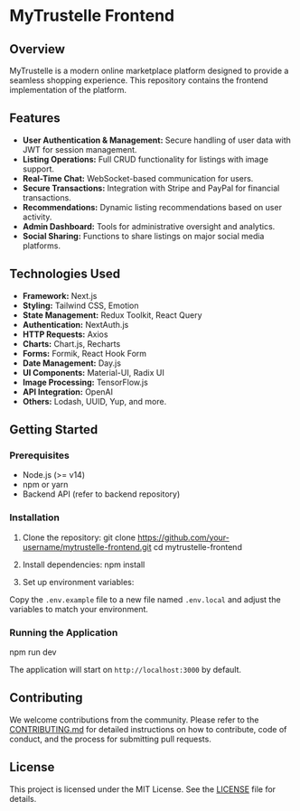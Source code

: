 # MyTrustelle Frontend

## Overview

MyTrustelle is a modern online marketplace platform designed to provide a seamless shopping experience. This repository contains the frontend implementation of the platform.

## Features

- **User Authentication & Management:** Secure handling of user data with JWT for session management.
- **Listing Operations:** Full CRUD functionality for listings with image support.
- **Real-Time Chat:** WebSocket-based communication for users.
- **Secure Transactions:** Integration with Stripe and PayPal for financial transactions.
- **Recommendations:** Dynamic listing recommendations based on user activity.
- **Admin Dashboard:** Tools for administrative oversight and analytics.
- **Social Sharing:** Functions to share listings on major social media platforms.

## Technologies Used

- **Framework:** Next.js
- **Styling:** Tailwind CSS, Emotion
- **State Management:** Redux Toolkit, React Query
- **Authentication:** NextAuth.js
- **HTTP Requests:** Axios
- **Charts:** Chart.js, Recharts
- **Forms:** Formik, React Hook Form
- **Date Management:** Day.js
- **UI Components:** Material-UI, Radix UI
- **Image Processing:** TensorFlow.js
- **API Integration:** OpenAI
- **Others:** Lodash, UUID, Yup, and more.

## Getting Started

### Prerequisites

- Node.js (>= v14)
- npm or yarn
- Backend API (refer to backend repository)

### Installation

1. Clone the repository:
git clone https://github.com/your-username/mytrustelle-frontend.git
cd mytrustelle-frontend

2. Install dependencies: npm install

3. Set up environment variables:

Copy the `.env.example` file to a new file named `.env.local` and adjust the variables to match your environment.

### Running the Application

npm run dev

The application will start on `http://localhost:3000` by default.

## Contributing

We welcome contributions from the community. Please refer to the [CONTRIBUTING.md](CONTRIBUTING.md) for detailed instructions on how to contribute, code of conduct, and the process for submitting pull requests.

## License

This project is licensed under the MIT License. See the [LICENSE](LICENSE) file for details.